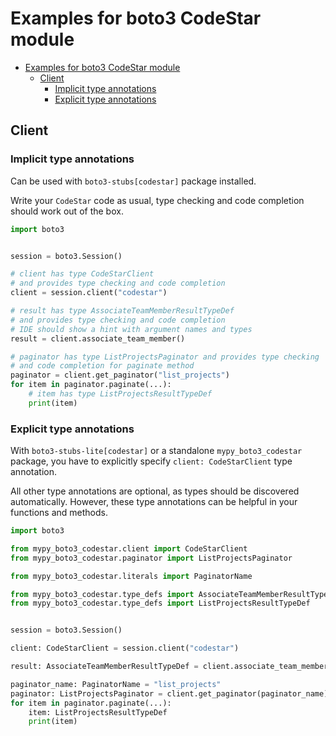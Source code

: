 <a id="examples-for-boto3-codestar-module"></a>

# Examples for boto3 CodeStar module

- [Examples for boto3 CodeStar module](#examples-for-boto3-codestar-module)
  - [Client](#client)
    - [Implicit type annotations](#implicit-type-annotations)
    - [Explicit type annotations](#explicit-type-annotations)

<a id="client"></a>

## Client

<a id="implicit-type-annotations"></a>

### Implicit type annotations

Can be used with `boto3-stubs[codestar]` package installed.

Write your `CodeStar` code as usual, type checking and code completion should
work out of the box.

```python
import boto3


session = boto3.Session()

# client has type CodeStarClient
# and provides type checking and code completion
client = session.client("codestar")

# result has type AssociateTeamMemberResultTypeDef
# and provides type checking and code completion
# IDE should show a hint with argument names and types
result = client.associate_team_member()

# paginator has type ListProjectsPaginator and provides type checking
# and code completion for paginate method
paginator = client.get_paginator("list_projects")
for item in paginator.paginate(...):
    # item has type ListProjectsResultTypeDef
    print(item)
```

<a id="explicit-type-annotations"></a>

### Explicit type annotations

With `boto3-stubs-lite[codestar]` or a standalone `mypy_boto3_codestar`
package, you have to explicitly specify `client: CodeStarClient` type
annotation.

All other type annotations are optional, as types should be discovered
automatically. However, these type annotations can be helpful in your functions
and methods.

```python
import boto3

from mypy_boto3_codestar.client import CodeStarClient
from mypy_boto3_codestar.paginator import ListProjectsPaginator

from mypy_boto3_codestar.literals import PaginatorName

from mypy_boto3_codestar.type_defs import AssociateTeamMemberResultTypeDef
from mypy_boto3_codestar.type_defs import ListProjectsResultTypeDef


session = boto3.Session()

client: CodeStarClient = session.client("codestar")

result: AssociateTeamMemberResultTypeDef = client.associate_team_member()

paginator_name: PaginatorName = "list_projects"
paginator: ListProjectsPaginator = client.get_paginator(paginator_name)
for item in paginator.paginate(...):
    item: ListProjectsResultTypeDef
    print(item)
```
